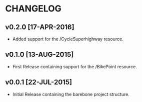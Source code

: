 # CHANGELOG

## v0.2.0  [17-APR-2016]
* Added support for the /CycleSuperhighway resource.


## v0.1.0  [13-AUG-2015]
* First Release containing support for the /BikePoint resource.


## v0.0.1  [22-JUL-2015]
* Initial Release containing the barebone project structure.
